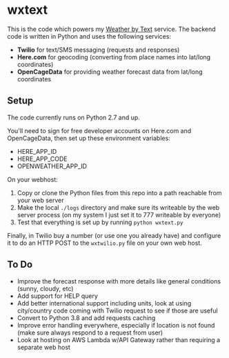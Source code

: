 # wxtext

This is the code which powers my [Weather by Text](http://scooterlabs.com/wx/) service. The backend code is written in Python and uses the following services:

* **Twilio** for text/SMS messaging (requests and responses)
* **Here.com** for geocoding (converting from place names into lat/long coordinates)
* **OpenCageData** for providing weather forecast data from lat/long coordinates

## Setup

The code currently runs on Python 2.7 and up.

You'll need to sign for free developer accounts on Here.com and OpenCageData, then set up these environment variables:

* HERE_APP_ID
* HERE_APP_CODE
* OPENWEATHER_APP_ID

On your webhost:

1. Copy or clone the Python files from this repo into a path reachable from your web server
2. Make the local `./logs` directory and make sure its writeable by the web server process (on my system I just set it to 777 writeable by everyone)
3. Test that everything is set up by running `python wxtext.py`

Finally, in Twilio buy a number (or use one you already have) and configure it to do an HTTP POST to the `wxtwilio.py` file on your own web host.

## To Do

* Improve the forecast response with more details like general conditions (sunny, cloudy, etc)
* Add support for HELP query
* Add better international support including units, look at using city/country code coming with Twilio request to see if those are useful
* Convert to Python 3.8 and add requests caching
* Improve error handling everywhere, especially if location is not found (make sure always respond to a request from user)
* Look at hosting on AWS Lambda w/API Gateway rather than requiring a separate web host

